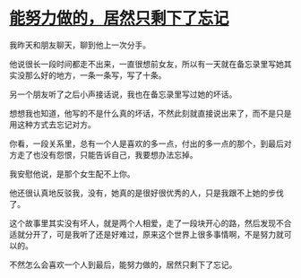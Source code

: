 # [能努力做的，居然只剩下了忘记](https://github.com/platojobs/SFLOG/issues/324)

我昨天和朋友聊天，聊到他上一次分手。

他说很长一段时间都走不出来，一直很想前女友，所以有一天就在备忘录里写她其实没那么好的地方，一条一条写，写了十条。

另一个朋友听了之后小声接话说，我也在备忘录里写过她的坏话。

想想我也知道，他写的不是什么真的坏话，不然此刻就直接说出来了，而不是只是用这种方式去忘记对方。

你看，一段关系里，总有一个人是喜欢的多一点，付出的多一点的那个，到最后对方走了也没有怨恨，只能告诉自己，我要想办法忘掉。

我安慰他说，是那个女生配不上你。

他还很认真地反驳我，没有，她真的是很好很优秀的人，只是我跟不上她的步伐了。

这个故事里其实没有坏人，就是两个人相爱，走了一段块开心的路，然后发现不合适就分开了，可是我听了还是好难过，原来这个世界上很多事情啊，不是努力就可以的。

不然怎么会喜欢一个人到最后，能努力做的，居然只剩下了忘记。